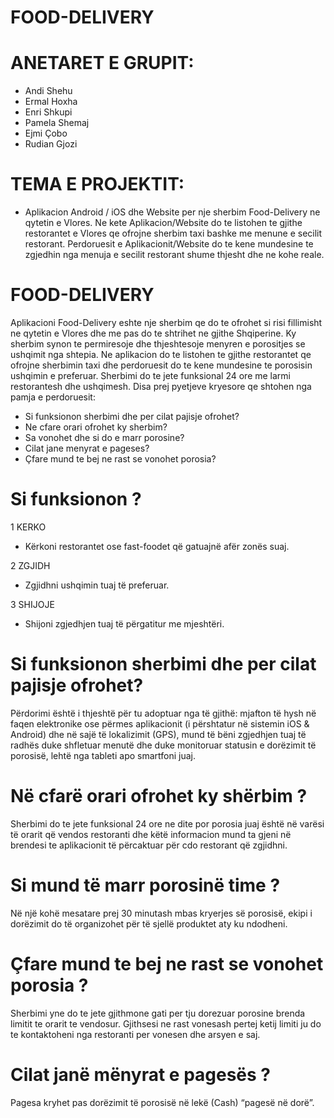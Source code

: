 # FOOD-DELIVERY


# ANETARET E GRUPIT:

 - Andi Shehu
 - Ermal Hoxha
 - Enri Shkupi
 - Pamela Shemaj
 - Ejmi Çobo
 - Rudian Gjozi
 
 
 # TEMA E PROJEKTIT:
 
  - Aplikacion Android / iOS dhe Website per nje sherbim Food-Delivery ne qytetin e Vlores. Ne kete Aplikacion/Website do te listohen te gjithe restorantet e Vlores qe ofrojne sherbim taxi bashke me menune e secilit restorant. Perdoruesit e Aplikacionit/Website do te kene mundesine te zgjedhin nga menuja e secilit restorant shume thjesht dhe ne kohe reale.
  
  
 
 # FOOD-DELIVERY

Aplikacioni Food-Delivery eshte nje sherbim qe do te ofrohet si risi fillimisht ne qytetin e Vlores dhe me pas do te shtrihet ne gjithe Shqiperine. Ky sherbim synon te permiresoje dhe thjeshtesoje menyren e porositjes se ushqimit nga shtepia. Ne aplikacion do te listohen te gjithe restorantet qe ofrojne sherbimin taxi dhe perdoruesit do te kene mundesine te porosisin ushqimin e preferuar. Sherbimi do te jete funksional 24 ore me larmi restorantesh dhe ushqimesh. Disa prej pyetjeve kryesore qe shtohen nga pamja e perdoruesit:

- Si funksionon sherbimi dhe per cilat pajisje ofrohet?
- Ne cfare orari ofrohet ky sherbim?
- Sa vonohet dhe si do e marr porosine?
- Cilat jane menyrat e pageses?
- Çfare mund te bej ne rast se vonohet porosia?



# Si funksionon ?

1 KERKO

 - Kërkoni restorantet ose fast-foodet që gatuajnë afër zonës suaj.

2 ZGJIDH

 - Zgjidhni ushqimin tuaj të preferuar.

3 SHIJOJE

 - Shijoni zgjedhjen tuaj të përgatitur me mjeshtëri.




# Si funksionon sherbimi dhe per cilat pajisje ofrohet?

Përdorimi është i thjeshtë për tu adoptuar nga të gjithë: mjafton të hysh në faqen elektronike ose përmes aplikacionit (i përshtatur në sistemin iOS & Android) dhe në sajë të lokalizimit (GPS), mund të bëni zgjedhjen tuaj të radhës duke shfletuar menutë dhe duke monitoruar statusin e dorëzimit të porosisë, lehtë nga tableti apo smartfoni juaj.

# Në cfarë orari ofrohet ky shërbim ?

Sherbimi do te jete funksional 24 ore ne dite por porosia juaj është në varësi të orarit që vendos restoranti dhe këtë informacion mund ta gjeni në brendesi te aplikacionit të përcaktuar për cdo restorant që zgjidhni.

# Si mund të marr porosinë time ?

Në një kohë mesatare prej 30 minutash mbas kryerjes së porosisë, ekipi i dorëzimit do të organizohet për të sjellë produktet aty ku ndodheni.

# Çfare mund te bej ne rast se vonohet porosia ?

Sherbimi yne do te jete gjithmone gati per tju dorezuar porosine brenda limitit te orarit te vendosur. Gjithsesi ne rast vonesash pertej ketij limiti ju do te kontaktoheni nga restoranti per vonesen dhe arsyen e saj.

# Cilat janë mënyrat e pagesës ?

Pagesa kryhet pas dorëzimit të porosisë në lekë (Cash) “pagesë në dorë”.
